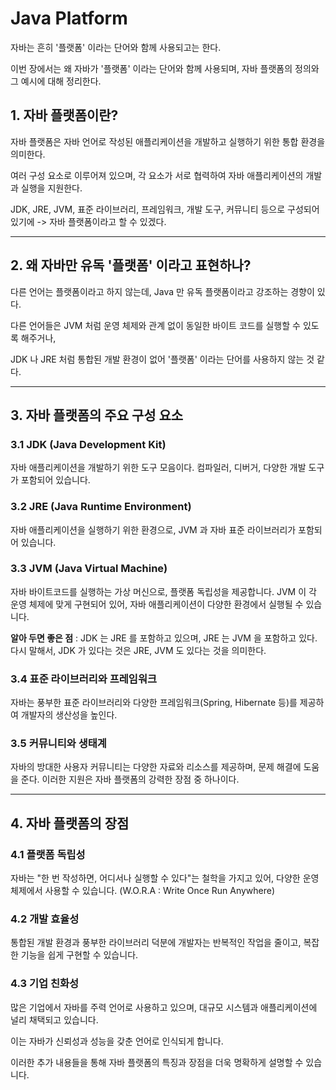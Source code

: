 # Java Platform
자바는 흔히 '플랫폼' 이라는 단어와 함께 사용되고는 한다.

이번 장에서는 왜 자바가 '플랫폼' 이라는 단어와 함께 사용되며, 자바 플랫폼의 정의와 그 예시에 대해 정리한다.


## 1. 자바 플랫폼이란?
자바 플랫폼은 자바 언어로 작성된 애플리케이션을 개발하고 실행하기 위한 통합 환경을 의미한다.

여러 구성 요소로 이루어져 있으며, 각 요소가 서로 협력하여 자바 애플리케이션의 개발과 실행을 지원한다.

JDK, JRE, JVM, 표준 라이브러리, 프레임워크, 개발 도구, 커뮤니티 등으로 구성되어 있기에 -> 자바 플랫폼이라고 할 수 있겠다.

---
## 2. 왜 자바만 유독 '플랫폼' 이라고 표현하나?
다른 언어는 플랫폼이라고 하지 않는데, Java 만 유독 플랫폼이라고 강조하는 경향이 있다.

다른 언어들은 JVM 처럼 운영 체제와 관계 없이 동일한 바이트 코드를 실행할 수 있도록 해주거나,

JDK 나 JRE 처럼 통합된 개발 환경이 없어 '플랫폼' 이라는 단어를 사용하지 않는 것 같다.

---
## 3. 자바 플랫폼의 주요 구성 요소


### 3.1 JDK (Java Development Kit)
자바 애플리케이션을 개발하기 위한 도구 모음이다. 컴파일러, 디버거, 다양한 개발 도구가 포함되어 있습니다.

### 3.2 JRE (Java Runtime Environment)
자바 애플리케이션을 실행하기 위한 환경으로, JVM 과 자바 표준 라이브러리가 포함되어 있습니다.

### 3.3 JVM (Java Virtual Machine)
자바 바이트코드를 실행하는 가상 머신으로, 플랫폼 독립성을 제공합니다. JVM 이 각 운영 체제에 맞게 구현되어 있어, 자바 애플리케이션이 다양한 환경에서 실행될 수 있습니다.

**알아 두면 좋은 점**
: JDK 는 JRE 를 포함하고 있으며, JRE 는 JVM 을 포함하고 있다. 다시 말해서, JDK 가 있다는 것은 JRE, JVM 도 있다는 것을 의미한다.

### 3.4 표준 라이브러리와 프레임워크
자바는 풍부한 표준 라이브러리와 다양한 프레임워크(Spring, Hibernate 등)를 제공하여 개발자의 생산성을 높인다.

### 3.5 커뮤니티와 생태계
자바의 방대한 사용자 커뮤니티는 다양한 자료와 리소스를 제공하며, 문제 해결에 도움을 준다. 이러한 지원은 자바 플랫폼의 강력한 장점 중 하나이다.

---

## 4. 자바 플랫폼의 장점

### 4.1 플랫폼 독립성
자바는 "한 번 작성하면, 어디서나 실행할 수 있다"는 철학을 가지고 있어, 다양한 운영 체제에서 사용할 수 있습니다. (W.O.R.A : Write Once Run Anywhere)

### 4.2 개발 효율성
통합된 개발 환경과 풍부한 라이브러리 덕분에 개발자는 반복적인 작업을 줄이고, 복잡한 기능을 쉽게 구현할 수 있습니다.

### 4.3 기업 친화성
많은 기업에서 자바를 주력 언어로 사용하고 있으며, 대규모 시스템과 애플리케이션에 널리 채택되고 있습니다.

이는 자바가 신뢰성과 성능을 갖춘 언어로 인식되게 합니다.

이러한 추가 내용들을 통해 자바 플랫폼의 특징과 장점을 더욱 명확하게 설명할 수 있습니다.